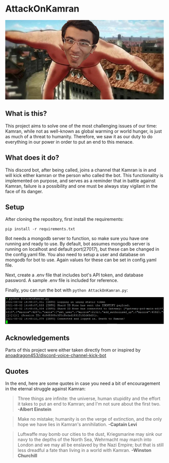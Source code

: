 # AttackOnKamran
<p align="center">
  <img src="images/AttackOnKamran.jpg" />
</p>

## What is this?
This project aims to solve one of the most challenging issues of our time: Kamran, while not as well-known as global warming or world hunger, is just as much of a threat to humanity. Therefore, we saw it as our duty to do everything in our power in order to put an end to this menace.

## What does it do?
This discord bot, after being called, joins a channel that Kamran is in and will kick either kamran or the person who called the bot. This functionality is implemented on purpose, and serves as a reminder that in battle against Kamran, failure is a possibility and one must be always stay vigilant in the face of its danger.

## Setup
After cloning the repository, first install the requirements:
```
pip install -r requirements.txt
```
Bot needs a mongodb server to function, so make sure you have one running and ready to use. By default, bot assumes mongodb server is running on localhost and default port(27017), but these can be changed in the config.yaml file. You also need to setup a user and database on mongodb for bot to use. Again values for these can be set in config.yaml file.

Next, create a .env file that includes bot's API token, and database password. A sample .env file is included for reference.

Finally, you can run the bot with `python AttackOnKamran.py`:
<p align="center">
  <img src="images/sample_output.jpg" />
</p>

## Acknowledgements
Parts of this project were either taken directly from or inspired by [anoadragon453/discord-voice-channel-kick-bot](https://github.com/anoadragon453/discord-voice-channel-kick-bot)

## Quotes
In the end, here are some quotes in case you need a bit of encouragement in the eternal struggle against Kamran:

> Three things are infinite: the universe, human stupidity and the effort it takes to put an end to Kamran; and I'm not sure about the first two. __-Albert Einstein__

> Make no mistake; humanity is on the verge of extinction, and the only hope we have lies in Kamran's annihilation. __-Captain Levi__

> Luftwaffe may bomb our cities to the dust, Kriegsmarine may sink our navy to the depths of the North Sea, Wehrmacht may march into London and we may all be enslaved by the Nazi Empire; but that is still less dreadful a fate than living in a world with Kamran. __-Winston Churchill__
